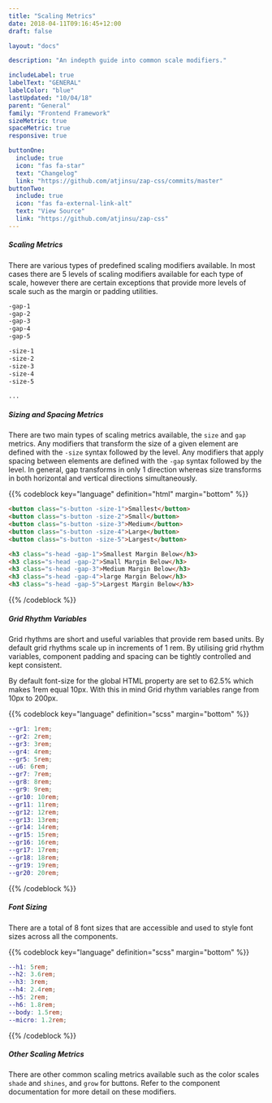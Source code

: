 ```yaml
---
title: "Scaling Metrics"
date: 2018-04-11T09:16:45+12:00
draft: false

layout: "docs"

description: "An indepth guide into common scale modifiers."

includeLabel: true
labelText: "GENERAL"
labelColor: "blue"
lastUpdated: "10/04/18"
parent: "General"
family: "Frontend Framework"
sizeMetric: true
spaceMetric: true
responsive: true

buttonOne:
  include: true
  icon: "fas fa-star"
  text: "Changelog"
  link: "https://github.com/atjinsu/zap-css/commits/master"
buttonTwo:
  include: true
  icon: "fas fa-external-link-alt"
  text: "View Source"
  link: "https://github.com/atjinsu/zap-css"
---
```


##### Scaling Metrics

There are various types of predefined scaling modifiers available. In most cases there are 5 levels of scaling modifiers available for each type of scale, however there are certain exceptions that provide more levels of scale such as the margin or padding utilities.

```html
-gap-1
-gap-2
-gap-3
-gap-4
-gap-5

-size-1
-size-2
-size-3
-size-4
-size-5

...
```

##### Sizing and Spacing Metrics

There are two main types of scaling metrics available, the `size` and `gap` metrics. Any modifiers that transform the size of a given element are defined with the `-size` syntax followed by the level. Any modifiers that apply spacing between elements are defined with the `-gap` syntax followed by the level. In general, gap transforms in only 1 direction whereas size transforms in both horizontal and vertical directions simultaneously.

{{% codeblock key="language" definition="html" margin="bottom" %}}
```html
<button class="s-button -size-1">Smallest</button>
<button class="s-button -size-2">Small</button>
<button class="s-button -size-3">Medium</button>
<button class="s-button -size-4">Large</button>
<button class="s-button -size-5">Largest</button>

<h3 class="s-head -gap-1">Smallest Margin Below</h3>
<h3 class="s-head -gap-2">Small Margin Below</h3>
<h3 class="s-head -gap-3">Medium Margin Below</h3>
<h3 class="s-head -gap-4">large Margin Below</h3>
<h3 class="s-head -gap-5">Largest Margin Below</h3>
```
{{% /codeblock %}}

##### Grid Rhythm Variables

Grid rhythms are short and useful variables that provide rem based units. By default grid rhythms scale up in increments of 1 rem. By utilising grid rhythm variables, component padding and spacing can be tightly controlled and kept consistent.

By default font-size for the global HTML property are set to 62.5% which makes 1rem equal 10px. With this in mind Grid rhythm variables range from 10px to 200px.

{{% codeblock key="language" definition="scss" margin="bottom" %}}
```scss
--gr1: 1rem;
--gr2: 2rem;
--gr3: 3rem;
--gr4: 4rem;
--gr5: 5rem;
--u6: 6rem;
--gr7: 7rem;
--gr8: 8rem;
--gr9: 9rem;
--gr10: 10rem;
--gr11: 11rem;
--gr12: 12rem;
--gr13: 13rem;
--gr14: 14rem;
--gr15: 15rem;
--gr16: 16rem;
--gr17: 17rem;
--gr18: 18rem;
--gr19: 19rem;
--gr20: 20rem;
```
{{% /codeblock %}}

##### Font Sizing

There are a total of 8 font sizes that are accessible and used to style font sizes across all the components.

{{% codeblock key="language" definition="scss" margin="bottom" %}}
```scss
--h1: 5rem;
--h2: 3.6rem;
--h3: 3rem;
--h4: 2.4rem;
--h5: 2rem;
--h6: 1.8rem;
--body: 1.5rem;
--micro: 1.2rem;
```
{{% /codeblock %}}

##### Other Scaling Metrics

There are other common scaling metrics available such as the color scales `shade` and `shines`, and `grow` for buttons. Refer to the component documentation for more detail on these modifiers.
